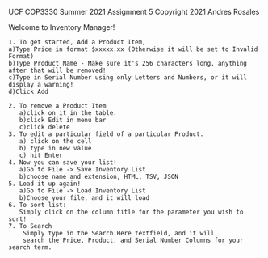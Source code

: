 UCF COP3330 Summer 2021 Assignment 5
Copyright 2021 Andres Rosales

Welcome to Inventory Manager! 

    1. To get started, Add a Product Item, 
    a)Type Price in format $xxxxx.xx (Otherwise it will be set to Invalid Format)
    b)Type Product Name - Make sure it's 256 characters long, anything after that will be removed!
    c)Type in Serial Number using only Letters and Numbers, or it will display a warning!
    d)Click Add
    
    2. To remove a Product Item
       a)click on it in the table.
       b)click Edit in menu bar
       c)click delete
    3. To edit a particular field of a particular Product.
       a) click on the cell
       b) type in new value
       c) hit Enter
    4. Now you can save your list!
       a)Go to File -> Save Inventory List
       b)choose name and extension, HTML, TSV, JSON
    5. Load it up again!
       a)Go to File -> Load Inventory List
       b)Choose your file, and it will load
    6. To sort list:
       Simply click on the column title for the parameter you wish to sort!
    7. To Search
        Simply type in the Search Here textfield, and it will 
        search the Price, Product, and Serial Number Columns for your search term.
   
